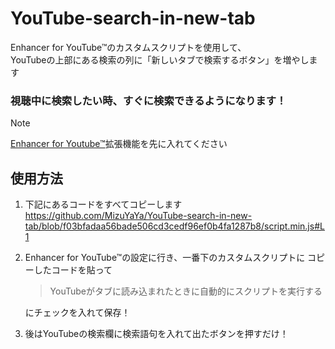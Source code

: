 # YouTube-search-in-new-tab
Enhancer for YouTube™のカスタムスクリプトを使用して、  
YouTubeの上部にある検索の列に「新しいタブで検索するボタン」を増やします

### 視聴中に検索したい時、すぐに検索できるようになります！  

> [!NOTE]
> [Enhancer for Youtube™](https://chromewebstore.google.com/detail/enhancer-for-youtube/ponfpcnoihfmfllpaingbgckeeldkhle)拡張機能を先に入れてください  

## 使用方法
1. 下記にあるコードをすべてコピーします
https://github.com/MizuYaYa/YouTube-search-in-new-tab/blob/f03bfadaa56bade506cd3cedf96ef0b4fa1287b8/script.min.js#L1

3. Enhancer for YouTube™の設定に行き、一番下のカスタムスクリプトに
   コピーしたコードを貼って
   > YouTubeがタブに読み込まれたときに自動的にスクリプトを実行する
   
   にチェックを入れて保存！
4. 後はYouTubeの検索欄に検索語句を入れて出たボタンを押すだけ！
